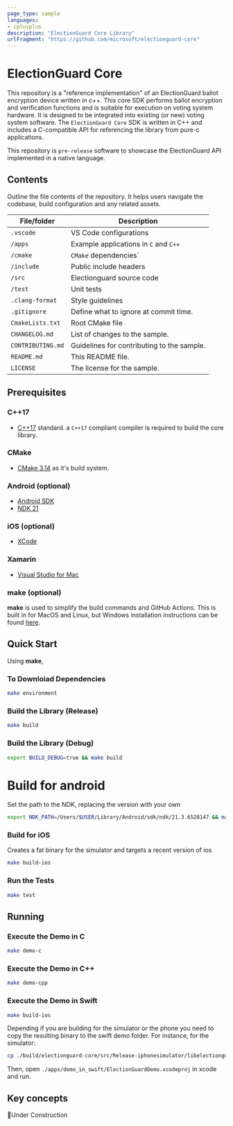 ```yaml
---
page_type: sample
languages:
- cplusplus
description: "ElectionGuard Core Library"
urlFragment: "https://github.com/microsoft/electionguard-core"
---
```


# ElectionGuard Core

<!-- 
Guidelines on README format: https://review.docs.microsoft.com/help/onboard/admin/samples/concepts/readme-template?branch=master

Guidance on onboarding samples to docs.microsoft.com/samples: https://review.docs.microsoft.com/help/onboard/admin/samples/process/onboarding?branch=master

Taxonomies for products and languages: https://review.docs.microsoft.com/new-hope/information-architecture/metadata/taxonomies?branch=master
-->

This repository is a "reference implementation" of an ElectionGuard ballot encryption device written in c++.  This core SDK performs ballot encryption and verification functions and is suitable for execution on voting system hardware.  It is designed to be integrated into existing (or new) voting system software.  The `ElectionGuard Core` SDK is written in C++ and includes a C-compatible API for referencing the library from pure-c applications.

This repository is `pre-release` software to showcase the ElectionGuard API implemented in a native language.

## Contents

Outline the file contents of the repository. It helps users navigate the codebase, build configuration and any related assets.

| File/folder       | Description                                |
|-------------------|--------------------------------------------|
| `.vscode`         | VS Code configurations                     |
| `/apps`           | Example applications in `C` and `C++`      |
| `/cmake`          | `CMake` dependencies`                      |
| `/include`        | Public include headers                     |
| `/src`            | Electionguard source code                  |
| `/test`           | Unit tests                                 |
| `.clang-format`   | Style guidelines                           |
| `.gitignore`      | Define what to ignore at commit time.      |
| `CmakeLists.txt`  | Root CMake file                            |
| `CHANGELOG.md`    | List of changes to the sample.             |
| `CONTRIBUTING.md` | Guidelines for contributing to the sample. |
| `README.md`       | This README file.                          |
| `LICENSE`         | The license for the sample.                |

## Prerequisites

### C++17

- [C++17](https://isocpp.org/get-started) standard.  a `C++17` compliant compiler is required to build the core library.

### CMake 

- [CMake 3.14](https://cmake.org/) as it's build system.

### Android (optional)

- [Android SDK](https://developer.android.com/studio/#downloads)
- [NDK 21](https://developer.android.com/ndk/downloads/)

### iOS (optional)

- [XCode](https://developer.apple.com/xcode/resources/)

### Xamarin

- [Visual Studio for Mac](https://visualstudio.microsoft.com/vs/mac/)

### make (optional)

**make** is used to simplify the build commands and GitHub Actions. This is built in for MacOS and Linux, but Windows installation instructions can be found [here](http://gnuwin32.sourceforge.net/packages/make.htm).

## Quick Start

Using **make**,

### To Downloiad Dependencies

```sh
make environment
```

### Build the Library (Release)

```sh
make build
```

### Build the Library (Debug)

```sh
export BUILD_DEBUG=true && make build
```

# Build for android

Set the path to the NDK, replacing the version with your own

```sh
export NDK_PATH=/Users/$USER/Library/Android/sdk/ndk/21.3.6528147 && make build-android
```


### Build for iOS

Creates a fat binary for the simulator and targets a recent version of ios

```sh
make build-ios
```

### Run the Tests

```sh
make test
```

## Running

### Execute the Demo in C

```sh
make demo-c
```

### Execute the Demo in C++

```sh
make demo-cpp
```

### Execute the Demo in Swift

```sh
make build-ios
```
Depending if you are building for the simulator or the phone you need to copy the resulting binary to the swift demo folder.
For instance, for the simulator:

```sh
cp ./build/electionguard-core/src/Release-iphonesimulator/libelectionguard.a ./apps/demo_in_swift/ElectionGuardDemo/ElectionGuardDemo/libelectionguard.a
```

Then, open `./apps/demo_in_swift/ElectionGuardDemo.xcodeproj` in xcode and run.

## Key concepts

🚧Under Construction
